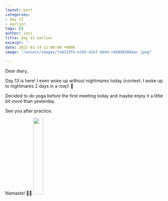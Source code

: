```yaml
---
layout: post
categories:
- day 13
- earlier
tags: []
author: jess
title: day 13 earlier
excerpt: ''
date: 2021-01-14 12:00:00 +0000
image: "/assets/images/7a8319fe-e18d-41e7-b64d-c668b8586bac.jpeg"

---
```

Dear diary,

Day 13 is here! I even woke up without nightmares today (context: I woke up to nightmares 2 days in a row)! 🎉

Decided to do yoga before the first meeting today and maybe enjoy it a little bit more than yesterday.

See you after practice.

Namaste! 🧘‍♀️ <img width="25%" height="25%" src="{{site.url}}{{site.baseurl}}/assets/images/jess-signature.gif">
